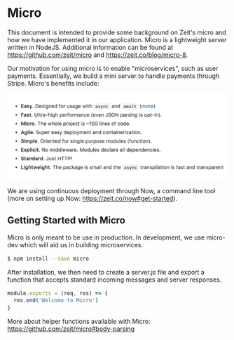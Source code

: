 # Micro 

This document is intended to provide some background on Zeit's micro and how we have implemented it in our application.  Micro is a lightweight server written in NodeJS.  Additional information can be found at https://github.com/zeit/micro and https://zeit.co/blog/micro-8.

Our motivation for using micro is to enable "microservices", such as user payments.  Essentially, we build a mini server to handle payments through Stripe.  Micro's benefits include: 

![Micro Features](img/micro_benefits.jpg)

We are using continuous deployment through Now, a command line tool (more on setting up Now:  https://zeit.co/now#get-started).

## Getting Started with Micro

Micro is only meant to be use in production.  In development, we use micro-dev which will aid us in building microservices.

```bash
$ npm install --save micro
```

After installation, we then need to create a server.js file and export a function that accepts standard incoming messages and server responses. 

```js
module.exports = (req, res) => {
  res.end('Welcome to Micro')
}
```
More about helper functions available with Micro: https://github.com/zeit/micro#body-parsing



